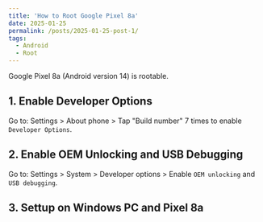 ```yaml
---
title: 'How to Root Google Pixel 8a'
date: 2025-01-25
permalink: /posts/2025-01-25-post-1/
tags:
  - Android
  - Root
---
```


Google Pixel 8a (Android version 14) is rootable.

## 1. Enable Developer Options
Go to: Settings > About phone > Tap "Build number" 7 times to enable ```Developer Options```.
## 2. Enable OEM Unlocking and USB Debugging
Go to: Settings > System > Developer options > Enable ```OEM unlocking``` and ```USB debugging```.
## 3. Settup on Windows PC and Pixel 8a
 